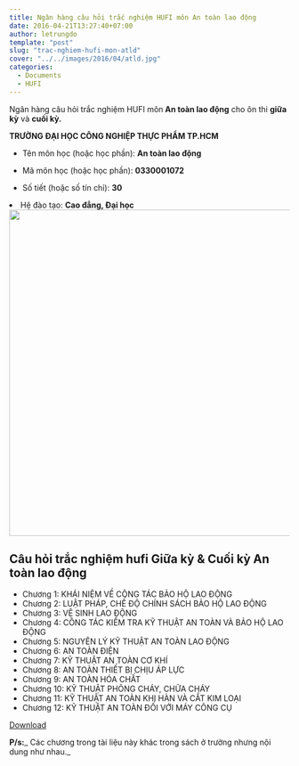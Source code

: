 ```yaml
---
title: Ngân hàng câu hỏi trắc nghiệm HUFI môn An toàn lao động
date: 2016-04-21T13:27:40+07:00
author: letrungdo
template: "post"
slug: "trac-nghiem-hufi-mon-atld"
cover: "../../images/2016/04/atld.jpg"
categories:
  - Documents
  - HUFI
---
```

<p style="text-align: left;">
  Ngân hàng câu hỏi trắc nghiệm HUFI môn<strong> An toàn lao động</strong> cho ôn thi <strong>giữa kỳ</strong> và <strong>cuối kỳ.</strong>
</p>

<p style="text-align: left;">
  <b>TRƯỜNG ĐẠI HỌC CÔNG NGHIỆP THỰC PHẨM TP.HCM</b>
</p>

<li style="list-style-type: none;">
  <ul>
    <li style="text-align: left;">
      Tên môn học (hoặc học phần): <b>An toàn lao động</b>
    </li>
  </ul>
</li>

<li style="list-style-type: none;">
  <ul>
    <li style="text-align: left;">
      Mã môn học (hoặc học phần): <b>0330001072</b>
    </li>
  </ul>
</li>

<li style="list-style-type: none;">
  <ul>
    <li style="text-align: left;">
      Số tiết (hoặc số tín chỉ): <b>30</b>
    </li>
  </ul>
</li>

<li style="text-align: left;">
  Hệ đào tạo: <b>Cao đẳng, Đại học</b>
</li>

<img class="aligncenter size-full wp-image-2057" src="/media/2016/04/ATLD.png" alt="" width="1111" height="586" srcset="/media/2016/04/ATLD.png 1111w, /media/2016/04/ATLD-768x405.png 768w" sizes="(max-width: 1111px) 100vw, 1111px" /> 

## Câu hỏi trắc nghiệm hufi Giữa kỳ & Cuối kỳ An toàn lao động

  * Chương 1: KHÁI NIỆM VỀ CÔNG TÁC BẢO HỘ LAO ĐỘNG
  * Chương 2: LUẬT PHÁP, CHẾ ĐỘ CHÍNH SÁCH BẢO HỘ LAO ĐỘNG
  * Chương 3: VỆ SINH LAO ĐỘNG
  * Chương 4: CÔNG TÁC KIỂM TRA KỸ THUẬT AN TOÀN VÀ BẢO HỘ LAO ĐỘNG
  * Chương 5: NGUYÊN LÝ KỸ THUẬT AN TOÀN LAO ĐỘNG
  * Chương 6: AN TOÀN ĐIỆN
  * Chương 7: KỸ THUẬT AN TOÀN CƠ KHÍ
  * Chương 8: AN TOÀN THIẾT BỊ CHỊU ÁP LỰC
  * Chương 9: AN TOÀN HÓA CHẤT
  * Chương 10: KỸ THUẬT PHÕNG CHÁY, CHỮA CHÁY
  * Chương 11: KỸ THUẬT AN TOÀN KHI HÀN VÀ CẮT KIM LOẠI
  * Chương 12: KỸ THUẬT AN TOÀN ĐỐI VỚI MÁY CÔNG CỤ

<a href="/media/2016/04/de-thi-an-toan-lao-dong.pdf" target="_blank" rel="noopener">Download</a>

**P/s:**_ Các chương trong tài liệu này khác trong sách ở trường nhưng nội dung như nhau._